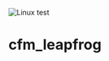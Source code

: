 ![Linux test](https://github.com/uc-eqgeo/cfm_leapfrog/actions/workflows/linux-test.yml/badge.svg)
# cfm_leapfrog
